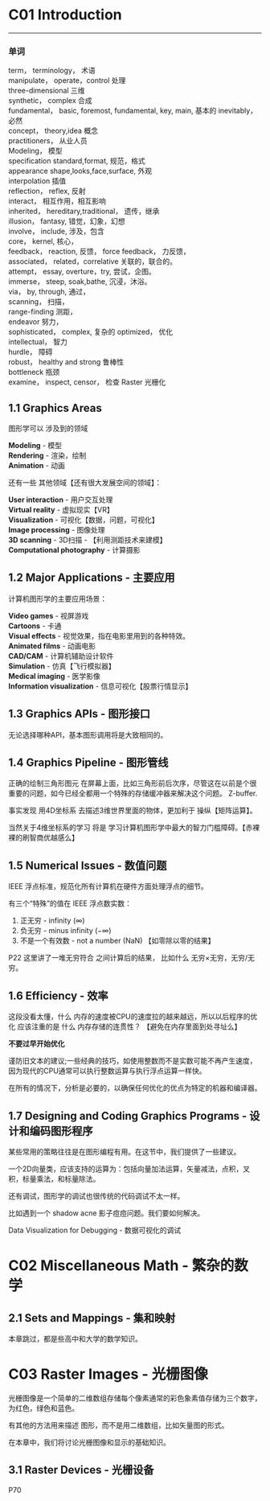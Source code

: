 

# C01 Introduction 

---
### 单词

term，			terminology，			术语    
manipulate， 	operate，control			处理  
three-dimensional						三维    
synthetic，		complex					合成  
fundamental，	basic, foremost, fundamental, key, main,		基本的
inevitably，								必然  
concept，		theory,idea				概念  
practitioners，							从业人员  
Modeling，								模型  
specification	standard,format,		规范，格式  	 
appearance		shape,looks,face,surface,	外观  
interpolation							插值  
reflection，		reflex,					反射  
interact，								相互作用，相互影响  
inherited，		hereditary,traditional，	遗传，继承    
illusion，		fantasy,				错觉，幻象，幻想  
involve，		include,				涉及，包含  
core，			kernel,					核心，  
feedback，		reaction,				反馈，
force feedback，							力反馈， 		
associated，		related，correlative		关联的，联合的。  
attempt，		essay, overture，try,	尝试，企图。  
immerse，		steep, soak,bathe,		沉浸，沐浴。  
via，			by, through,			通过，     
scanning，								扫描，  
range-finding 							测距，  
endeavor								努力，  
sophisticated，	complex,				复杂的
optimized，								优化   
intellectual，							智力   
hurdle，									障碍   
robust，			healthy and strong		鲁棒性    
bottleneck								瓶颈  
examine，		inspect, censor，		检查
Raster									光栅化



	
## 1.1 Graphics Areas

图形学可以 涉及到的领域

**Modeling**			- 模型    
**Rendering**			- 渲染，绘制  
**Animation**			- 动画  

还有一些 其他领域【还有很大发展空间的领域】：

**User interaction**			- 用户交互处理  
**Virtual reality**				- 虚拟现实【VR】   
**Visualization**				- 可视化【数据，问题，可视化】  
**Image processing**			- 图像处理  
**3D scanning**					- 3D扫描 - 【利用测距技术来建模】     
**Computational photography**	- 计算摄影  


## 1.2 Major Applications - 主要应用

计算机图形学的主要应用场景：

**Video games**					- 视屏游戏      
**Cartoons**					- 卡通     
**Visual effects**				- 视觉效果，指在电影里用到的各种特效。  
**Animated films**				- 动画电影   
**CAD/CAM**						- 计算机辅助设计软件  
**Simulation**					- 仿真【飞行模拟器】   
**Medical imaging**				- 医学影像      
**Information visualization**	- 信息可视化【股票行情显示】   


## 1.3 Graphics APIs - 图形接口

无论选择哪种API，基本图形调用将是大致相同的。


## 1.4 Graphics Pipeline - 图形管线

正确的绘制三角形图元 在屏幕上面，比如三角形前后次序，尽管这在以前是个很重要的问题，如今已经全都用一个特殊的存储缓冲器来解决这个问题。
Z-buffer.

事实发现 用4D坐标系 去描述3维世界里面的物体，更加利于 操纵【矩阵运算】。

当然关于4维坐标系的学习 将是 学习计算机图形学中最大的智力门槛障碍。【赤裸裸的刷智商优越感么】

   
## 1.5 Numerical Issues - 数值问题

IEEE 浮点标准，规范化所有计算机在硬件方面处理浮点的细节。

有三个“特殊”的值在 IEEE 浮点数实数：

1. 正无穷 - infinity (∞)
2. 负无穷 - minus infinity (−∞)
3. 不是一个有效数 - not a number (NaN) 【如零除以零的结果】 

P22 这里讲了一堆无穷符合 之间计算后的结果，
比如什么 无穷×无穷，无穷/无穷。


## 1.6 Efficiency - 效率  

这段没看太懂，什么 内存的速度被CPU的速度拉的越来越远，所以以后程序的优化 应该注重的是 什么 内存存储的连贯性？ 【避免在内存里面到处寻址么】

**不要过早开始优化**

谨防旧文本的建议;一些经典的技巧，如使用整数而不是实数可能不再产生速度，因为现代的CPU通常可以执行整数运算与执行浮点运算一样快。

在所有的情况下，分析是必要的，以确保任何优化的优点为特定的机器和编译器。


## 1.7 Designing and Coding Graphics Programs - 设计和编码图形程序

某些常用的策略往往是在图形编程有用。在这节中，我们提供了一些建议。

一个2D向量类，应该支持的运算为：包括向量加法运算，矢量减法，点积，叉积，标量乘法，和标量除法。


还有调试，图形学的调试也很传统的代码调试不太一样。

比如遇到一个 shadow acne 影子痘痘问题。我们要如何解决。

Data Visualization for Debugging - 数据可视化的调试


# C02 Miscellaneous Math - 繁杂的数学

## 2.1 Sets and Mappings - 集和映射

本章跳过，都是些高中和大学的数学知识。


# C03 Raster Images - 光栅图像

光栅图像是一个简单的二维数组存储每个像素通常的彩色象素值存储为三个数字，为红色，绿色和蓝色。

有其他的方法用来描述 图形，而不是用二维数组，比如矢量图的形式。

在本章中，我们将讨论光栅图像和显示的基础知识。

## 3.1 Raster Devices - 光栅设备

P70


 




   

	






			

